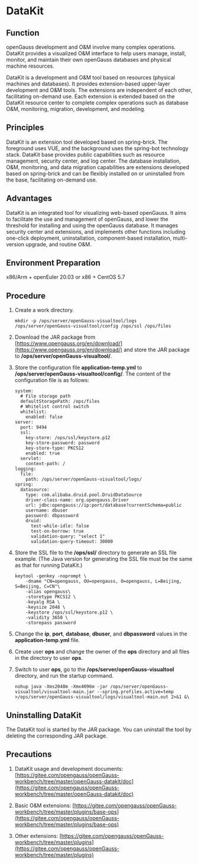 # DataKit

## Function

openGauss development and O&M involve many complex operations. DataKit provides a visualized O&M interface to help users manage, install, monitor, and maintain their own openGauss databases and physical machine resources.

DataKit is a development and O&M tool based on resources (physical machines and databases). It provides extension-based upper-layer development and O&M tools. The extensions are independent of each other, facilitating on-demand use. Each extension is extended based on the DataKit resource center to complete complex operations such as database O&M, monitoring, migration, development, and modeling.

## Principles

DataKit is an extension tool developed based on spring-brick. The foreground uses VUE, and the background uses the spring-bot technology stack. DataKit base provides public capabilities such as resource management, security center, and log center. The database installation, O&M, monitoring, and data migration capabilities are extensions developed based on spring-brick and can be flexibly installed on or uninstalled from the base, facilitating on-demand use.

## Advantages

DataKit is an integrated tool for visualizing web-based openGauss. It aims to facilitate the use and management of openGauss, and lower the threshold for installing and using the openGauss database. It manages security center and extensions, and implements other functions including one-click deployment, uninstallation, component-based installation, multi-version upgrade, and routine O&M.

## Environment Preparation

x86/Arm + openEuler 20.03 or x86 + CentOS 5.7

## Procedure

1.  Create a work directory.

    ```
    mkdir -p /ops/server/openGauss-visualtool/logs /ops/server/openGauss-visualtool/config /ops/ssl /ops/files
    ```
    
1.  Download the JAR package from [https://www.opengauss.org/en/download/](https://www.opengauss.org/en/download/) and store the JAR package to **/ops/server/openGauss-visualtool/**.

3. Store the configuration file **application-temp.yml** to **/ops/server/openGauss-visualtool/config/**. The content of the configuration file is as follows:

   ```
   system:
     # File storage path
     defaultStoragePath: /ops/files
     # Whitelist control switch
     whitelist:
       enabled: false
   server:
     port: 9494
     ssl:
       key-store: /ops/ssl/keystore.p12
       key-store-password: password
       key-store-type: PKCS12
       enabled: true
     servlet:
       context-path: /
   logging:
     file:
       path: /ops/server/openGauss-visualtool/logs/
   spring:
     datasource:
       type: com.alibaba.druid.pool.DruidDataSource
       driver-class-name: org.opengauss.Driver
       url: jdbc:opengauss://ip:port/database?currentSchema=public
       username: dbuser
       password: dbpassword
       druid:
         test-while-idle: false
         test-on-borrow: true
         validation-query: "select 1"
         validation-query-timeout: 30000
   ```

4. Store the SSL file to the **/ops/ssl/** directory to generate an SSL file example. (The Java version for generating the SSL file must be the same as that for running DataKit.)

   ```
   keytool -genkey -noprompt \
       -dname "CN=opengauss, OU=opengauss, O=opengauss, L=Beijing, S=Beijing, C=CN"\
       -alias opengauss\
       -storetype PKCS12 \
       -keyalg RSA \
       -keysize 2048 \
       -keystore /ops/ssl/keystore.p12 \
       -validity 3650 \
       -storepass password
   ```

   

2.  Change the **ip**, **port**, **database**, **dbuser**, and **dbpassword** values in the **application-temp.yml** file.

2.  Create user **ops** and change the owner of the **ops** directory and all files in the directory to user **ops**.

7. Switch to user **ops**, go to the **/ops/server/openGauss-visualtool** directory, and run the startup command.

   ```
   nohup java -Xms2048m -Xmx4096m -jar /ops/server/openGauss-visualtool/visualtool-main.jar --spring.profiles.active=temp >/ops/server/openGauss-visualtool/logs/visualtool-main.out 2>&1 &\
   ```


## Uninstalling DataKit

The DataKit tool is started by the JAR package. You can uninstall the tool by deleting the corresponding JAR package.

## Precautions



1. DataKit usage and development documents: [https://gitee.com/opengauss/openGauss-workbench/tree/master/openGauss-datakit/doc](https://gitee.com/opengauss/openGauss-workbench/tree/master/openGauss-datakit/doc)

2. Basic O&M extensions: [https://gitee.com/opengauss/openGauss-workbench/tree/master/plugins/base-ops](https://gitee.com/opengauss/openGauss-workbench/tree/master/plugins/base-ops)

3. Other extensions: [https://gitee.com/opengauss/openGauss-workbench/tree/master/plugins](https://gitee.com/opengauss/openGauss-workbench/tree/master/plugins)
